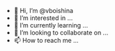 - 👋 Hi, I’m @vboishina
- 👀 I’m interested in ...
- 🌱 I’m currently learning ...
- 💞️ I’m looking to collaborate on ...
- 📫 How to reach me ...

<!---
vboishina/vboishina is a ✨ special ✨ repository because its `README.md` (this file) appears on your GitHub profile.
You can click the Preview link to take a look at your changes.
--->
